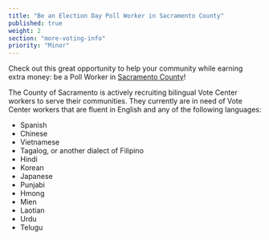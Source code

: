```yaml
---
title: "Be an Election Day Poll Worker in Sacramento County"
published: true
weight: 2
section: "more-voting-info"
priority: "Minor"
---
```


Check out this great opportunity to help your community while earning extra money: be a Poll Worker in [Sacramento County](http://www.elections.saccounty.net/Pages/Work-the-Election.aspx)!  

The County of Sacramento is actively recruiting bilingual Vote Center workers to serve their communities.  They currently are in need of Vote Center workers that are fluent in English and any of the following languages:
- Spanish 
- Chinese 
- Vietnamese 
- Tagalog, or another dialect of Filipino 
- Hindi 
- Korean 
- Japanese 
- Punjabi
- Hmong
- Mien
- Laotian
- Urdu
- Telugu